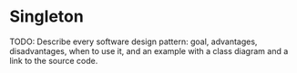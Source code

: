 # Singleton

TODO: Describe every software design pattern: goal, advantages, disadvantages, when to use it, and an example with a class diagram and a link to the source code.
